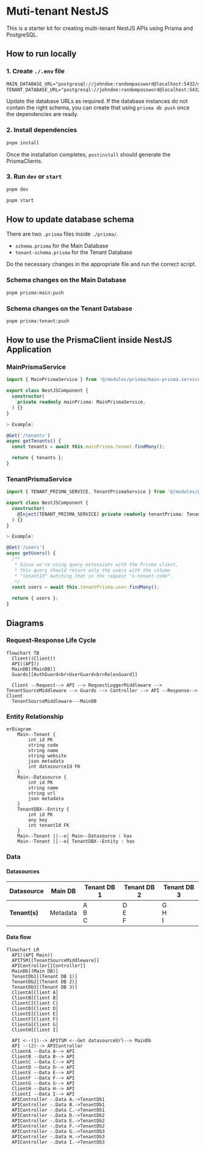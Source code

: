 # Muti-tenant NestJS

This is a starter kit for creating multi-tenant NestJS APIs using Prisma and PostgreSQL.

## How to run locally

### 1. Create `./.env` file

```txt
MAIN_DATABASE_URL="postgresql://johndoe:randompassword@localhost:5432/mydb?schema=public"
TENANT_DATABASE_URL="postgresql://johndoe:randompassword@localhost:5432/mydb?schema=public"
```

Update the database URLs as required. If the database instances do not contain the right schema, you can create that using `prisma db push` once the dependencies are ready.

### 2. Install dependencies

```bash
pnpm install
```

Once the installation completes, `postinstall` should generate the PrismaClients.

### 3. Run `dev` or `start`

```bash
pnpm dev
```

```bash
pnpm start
```

## How to update database schema

There are two `.prisma` files inside `./prisma/`.

- `schema.prisma` for the Main Database
- `tenant-schema.prisma` for the Tenant Database

Do the necessary changes in the appropriate file and run the correct script.

### Schema changes on the Main Database

```bash
pnpm prisma:main:push
```

### Schema changes on the Tenant Database

```bash
pnpm prisma:tenant:push
```

## How to use the PrismaClient inside NestJS Application

### MainPrismaService

```ts
import { MainPrismaService } from '@/modules/prisma/main-prisma.service';

export class NestJSComponent {
  constructor(
    private readonly mainPrisma: MainPrismaService,
  ) {}
}
```

```ts
> Example:

@Get('/tenants')
async getTenants() {
  const tenants = await this.mainPrisma.tenant.findMany();

  return { tenants };
}
```

### TenantPrismaService

```ts
import { TENANT_PRISMA_SERVICE, TenantPrismaService } from '@/modules/prisma/tenant-prisma.service';

export class NestJSComponent {
  constructor(
    @Inject(TENANT_PRISMA_SERVICE) private readonly tenantPrisma: TenantPrismaService
  ) {}
}
```

```ts
> Example:

@Get('/users')
async getUsers() {
  /**
   * Since we're using query extensions with the Prisma client,
   * this query should return only the users with the column
   * "tenantId" matching that in the request "x-tenant-code".
   */
  const users = await this.tenantPrisma.user.findMany();

  return { users };
}
```

## Diagrams

### Request-Response Life Cycle

```mermaid
flowchart TB
  Client((Client))
  API((API))
  MainDB[(MainDB)]
  Guards[[AuthGuard<br>UserGuard<br>RolesGuard]]

  Client --Request--> API --> RequestLoggerMiddleware --> TenantSourceMiddleware --> Guards --> Controller --> API --Response--> Client
  TenantSourceMiddleware---MainDB
```

### Entity Relationship

```mermaid
erDiagram
    Main--Tenant {
        int id PK
        string code
        string name
        string website
        json metadata
        int datasourceId FK
    }
    Main--Datasource {
        int id PK
        string name
        string url
        json metadata
    }
    TenantDBX--Entity {
        int id PK
        any key
        int tenantId FK
    }
    Main--Tenant ||--o| Main--Datasource : has
    Main--Tenant ||--o{ TenantDBX--Entity : has
```

### Data

#### Datasources

| Datasource    | Main DB  | Tenant DB 1 | Tenant DB 2 | Tenant DB 3 |
| ------------- | -------- | ----------- | ----------- | ----------- |
| **Tenant(s)** | Metadata | A<br>B<br>C | D<br>E<br>F | G<br>H<br>I |

#### Data flow

```mermaid
flowchart LR
  API((API Main))
  APITSM[[TenantSourceMiddleware]]
  APIController[[Controller]]
  MainDb[(Main DB)]
  TenantDb1[(Tenant DB 1)]
  TenantDb2[(Tenant DB 2)]
  TenantDb3[(Tenant DB 3)]
  ClientA[Client A]
  ClientB[Client B]
  ClientC[Client C]
  ClientD[Client D]
  ClientE[Client E]
  ClientF[Client F]
  ClientG[Client G]
  ClientH[Client I]

  API <--(1)--> APITSM <--Get datasourceUrl--> MainDb
  API --(2)--> APIController
  ClientA --Data A--> API
  ClientB --Data B--> API
  ClientC --Data C--> API
  ClientD --Data D--> API
  ClientE --Data E--> API
  ClientF --Data F--> API
  ClientG --Data G--> API
  ClientH --Data H--> API
  ClientI --Data I--> API
  APIController -.Data A.->TenantDb1
  APIController -.Data B.->TenantDb1
  APIController -.Data C.->TenantDb1
  APIController -.Data D.->TenantDb2
  APIController -.Data E.->TenantDb2
  APIController -.Data F.->TenantDb2
  APIController -.Data G.->TenantDb3
  APIController -.Data H.->TenantDb3
  APIController -.Data I.->TenantDb3
```
